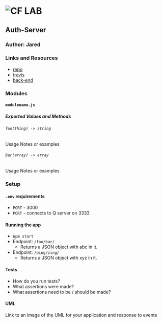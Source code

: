 ![CF](http://i.imgur.com/7v5ASc8.png) LAB
=================================================

## Auth-Server

### Author: Jared

### Links and Resources
* [repo](https://github.com/jaredpattison/18-authorization)
* [travis](http://xyz.com)
* [back-end](https://jared-auth-server.herokuapp.com/)


### Modules
#### `modulename.js`
##### Exported Values and Methods

###### `foo(thing) -> string`
Usage Notes or examples

###### `bar(array) -> array`
Usage Notes or examples

### Setup
#### `.env` requirements
* `PORT` - 3000
* `PORT` - connects to Q server on 3333

#### Running the app
* `npm start`
* Endpoint: `/foo/bar/`
  * Returns a JSON object with abc in it.
* Endpoint: `/bing/zing/`
  * Returns a JSON object with xyz in it.

#### Tests
* How do you run tests?
* What assertions were made?
* What assertions need to be / should be made?

#### UML
Link to an image of the UML for your application and response to events
